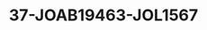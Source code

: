---
title: 37-JOAB19463-JOL1567
image: /v1543919832/viterbo/37-JOAB19463-JOL1567.jpg
brand: jolie
layout: vestito
---